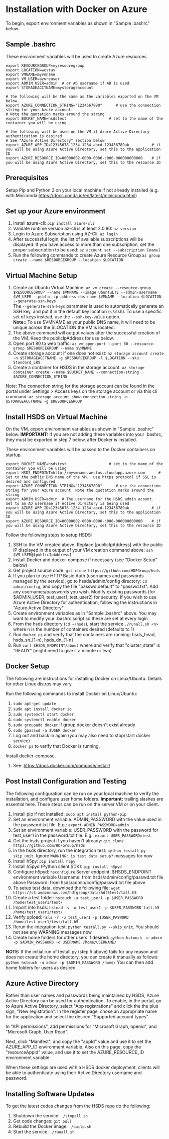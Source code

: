 Installation with Docker on Azure
=================================

To begin, export environment variables as shown in "Sample .bashrc" below.

Sample .bashrc
--------------

These environment variables will be used to create Azure resources.

    export RESOURCEGROUP=myresouregroup
    export LOCATION=westus
    export VMNAME=myvmname
    export VM_USER=azureuser
    export ADMIN_USER=admin  # or AD username if AD is used
    export STORAGEACCTNAME=mystorageaccount

    # the following will be the same as the variables exported on the VM below
    export AZURE_CONNECTION_STRING="1234567890"      # use the connection string for your Azure account.                                                     # Note the quotation marks around the string
    export BUCKET_NAME=hsdstest                   # set to the name of the container you will be using

    # the following will be used on the VM if Azure Active Directory authentication is desired
    # See "Azure Active Directory" section below
    export AZURE_APP_ID=12345678-1234-1234-abcd-123456789ab          # if you will be using Azure Active Directory, set this to the application ID
    export AZURE_RESOURCE_ID=00000002-0000-0000-c000-000000000000    # if you will be using Azure Active Directory, set this to the resource ID

Prerequisites
-------------

Setup Pip and Python 3 on your local machine if not already installed (e.g. with Miniconda <https://docs.conda.io/en/latest/miniconda.html>)

Set up your Azure environment
-----------------------------

1. Install azure-cli: `pip install azure-cli`
2. Validate runtime version az-cli is at least 2.0.80: `az version`
3. Login to Azure Subscription using AZ-Cli. `az login`
4. After successful login, the list of available subscriptions will be displayed. If you have access to more than one subscription, set the proper subscription to be used: `az account set --subscription [name]`
5. Run the following commands to create Azure Resource Group `az group create --name $RESOURCEGROUP --location $LOCATION`

Virtual Machine Setup
---------------------

1. Create an Ubuntu Virtual Machine: `az vm create
  --resource-group $RESOURCEGROUP
  --name $VMNAME
  --image UbuntuLTS
  --admin-username $VM_USER
  --public-ip-address-dns-name $VMNAME
  --location $LOCATION
  --generate-ssh-keys`<br/>
The `--generate-ssh-keys` parameter is used to automatically generate an SSH key, and put it in the default key location (~/.ssh). To use a specific set of keys instead, use the `--ssh-key-value` option.<br/>**Note:**: To use $VMNAME as your public DNS name, it will need to be unique across the $LOCATION the VM is located.
2. The above command will output values after the successful creation of the VM.  Keep the publicIpAddress for use below.
3. Open port 80 to web traffic: `az vm open-port --port 80 --resource-group $RESOURCEGROUP --name $VMNAME`
4. Create storage account if one does not exist: `az storage account create -n $STORAGEACCTNAME -g $RESOURCEGROUP -l $LOCATION --sku Standard_LRS`
5. Create a container for HSDS in the storage account: `az storage container create --name $BUCKET_NAME --connection-string $AZURE_CONNECTION_STRING`

Note: The connection string for the storage account can be found in the portal under Settings > Access keys on the storage account or via this cli command: `az storage account show-connection-string -n $STORAGEACCTNAME -g $RESOURCEGROUP`

Install HSDS on Virtual Machine
-------------------------------

On the VM, export environment variables as shown in "Sample .bashrc" below. **IMPORTANT:** If you are not adding these variables into your .bashrc, they must be exported in step 7 below, after Docker is installed.

These environment variables will be passed to the Docker containers on startup.

    export BUCKET_NAME=hsdstest                   # set to the name of the container you will be using
    export HSDS_ENDPOINT=http://myvmname.westus.cloudapp.azure.com      # Set to the public DNS name of the VM.  Use https protocol if SSL is desired and configured
    export AZURE_CONNECTION_STRING="1234567890"      # use the connection string for your Azure account. Note the quotation marks around the string
    export ADMIN_USER=admin  # The username for the HSDS admin acount.  Set to an AD username if Active Directory is being used
    export AZURE_APP_ID=12345678-1234-1234-abcd-123456789ab          # if you will be using Azure Active Directory, set this to the application ID
    export AZURE_RESOURCE_ID=00000002-0000-0000-c000-000000000000    # if you will be using Azure Active Directory, set this to the resource ID

Follow the following steps to setup HSDS:

1. SSH to the VM created above.  Replace [publicIpAddress] with the public IP displayed in the output of your VM creation command above: `ssh $VM_USER@[publicIpAddress]`
2. Install Docker and docker-compose if necessary (see "Docker Setup" below)
3. Get project source code: `git clone https://github.com/HDFGroup/hsds`
4. If you plan to use HTTP Basic Auth (usernames and passwords managed by the service), go to hssds/admin/config directory: `cd admin/config`, and copy the file "passwd.default" to "passwd.txt".  Add any usernames/passwords you wish.  Modify existing passwords (for $ADMIN_USER, test_user1, test_user2) for security.  If you wish to use Azure Active Directory for authentication, following the instructions in "Azure Active Directory"
5. Create environment variables as in "Sample .bashrc" above.  You may want to modify your .bashrc script so these are set at every login
6. From the hsds directory (`cd ~/hsds`), start the service `./runall.sh <n>` where n is the number of containers desired (defaults to 1)
7. Run `docker ps` and verify that the containers are running: hsds_head, hsds_sn_[1-n], hsds_dn_[1-n]
8. Run `curl $HSDS_ENDPOINT/about` where and verify that "cluster_state" is "READY" (might need to give it a minute or two)

Docker Setup
------------

The following are instructions for installing Docker on Linux/Ubuntu.  Details for other Linux distros
may vary.

Run the following commands to install Docker on Linux/Ubuntu:

1. `sudo apt-get update`
2. `sudo apt install docker.io`
3. `sudo systemctl start docker`
4. `sudo systemctl enable docker`
5. `sudo groupadd docker` if group docker doesn't exist already
6. `sudo gpasswd -a $USER docker`
7. Log out and back in again (you may also need to stop/start docker service)
8. `docker ps` to verify that Docker is running.

Install docker-compose.

1. See: <https://docs.docker.com/compose/install/>

Post Install Configuration and Testing
--------------------------------------

The following configuration can be run on your local machine to verify the installation, and configure
user home folders. **Important:** trailing slashes are essential here.  These steps can be run
on the server VM or on your client.

1. Install pip if not installed: `sudo apt install python-pip`
2. Set an environment variable: ADMIN_PASSWORD with the value used in the password.txt file.  E.g.: `export ADMIN_PASSWORD=admin`
3. Set an environment variable: USER_PASSWORD with the password for test_user1 in the password.txt file.  E.g.: `export USER_PASSWORD=test`
4. Get the hsds project if you haven't already: `git clone https://github.com/HDFGroup/hsds`
5. In the hsds directory, run the integration test: `python testall.py --skip_unit`. Ignore `WARNING: is test data setup?` messages for now
6. Install h5py: `pip install h5py`
7. Install h5pyd (Python client SDK): `pip install h5pyd`
8. Configure h5pyd: `hsconfigure`
Server endpoint: $HSDS_ENDPOINT environment variable
Username: from hsds/admin/config/passwd.txt file above
Password: from hsds/admin/config/passwd.txt file above
9. To setup test data, download the following file: `wget https://s3.amazonaws.com/hdfgroup/data/hdf5test/tall.h5`
10. Create a test folder: `hstouch -u test_user1 -p $USER_PASSWORD /home/test_user1/test/`
11. Import into hsds: `hsload -v -u test_user1 -p $USER_PASSWORD tall.h5 /home/test_user1/test/`
12. Verify upload: `hsls -r -u test_user1 -p $USER_PASWORD /home/test_user1/test/tall.h5`
13. Rerun the integration test: `python testall.py --skip_unit`.  You should not see any WARNING messages now
14. Create home folders for other users if desired: `python hstouch -u admin -p $ADMIN_PASSWORD -o USERNAME /home/USERNAME/`

**NOTE:** If the initial run of testall.py (step 5 above) fails for any reason and does not create the home directory, you can create it manually as follows: `python hstouch -u admin -p $ADMIN_PASSWORD /home/`
You can then add home folders for users as desired.

Azure Active Directory
----------------------

Rather than user names and passwords being maintained by HSDS, Azure Active Directory can be used for authentication. To enable, in the portal, go to Azure Active Directory, select "App registrations" and
click the the plus sign, "New registration".  In the register page, chose an appropriate name for the application and select the desired "Supported account types".

In "API permissions", add permissions for "Microsoft Graph, openid", and "Microsoft Graph, User Read".

Next, click "Manifest", and copy the "appId" value and use it to set the AZURE_APP_ID environment variable.  Also on this page, copy the "resourceAppId" value, and use it to set the AZURE_RESOURCE_ID environment variable.

When these settings are used with a HSDS docker deployment, clients will be able to authenticate using their Active Directory username and password.

Installing Software Updates
---------------------------

To get the latest codes changes from the HSDS repo do the following:

1. Shutdown the service: `./stopall.sh`
2. Get code changes: `git pull`
3. Rebuild the Docker image: `./build.sh`
4. Start the service: `./runall.sh`
